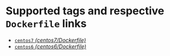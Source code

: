 Supported tags and respective `Dockerfile` links
================================================

 - [`centos7`&nbsp;*(centos7/Dockerfile)*][1]
 - [`centos6`&nbsp;*(centos6/Dockerfile)*][2]


  [1]: https://github.com/sherwind/docker-centos-perl/blob/master/centos7/Dockerfile
  [2]: https://github.com/sherwind/docker-centos-perl/blob/master/centos6/Dockerfile
